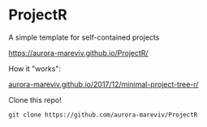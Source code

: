 # ProjectR

A simple template for self-contained projects  

https://aurora-mareviv.github.io/ProjectR/ 

How it "works":  

[aurora-mareviv.github.io/2017/12/minimal-project-tree-r/](https://aurora-mareviv.github.io/2017/12/minimal-project-tree-r/)

Clone this repo!  

`git clone https://github.com/aurora-mareviv/ProjectR`


